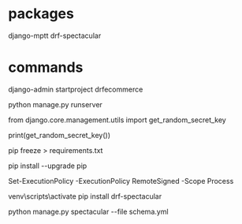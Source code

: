 # packages
django-mptt
drf-spectacular


# commands
django-admin startproject drfecommerce

python manage.py runserver

from django.core.management.utils import get_random_secret_key

print(get_random_secret_key())

pip freeze > requirements.txt

 pip install --upgrade pip

 Set-ExecutionPolicy -ExecutionPolicy RemoteSigned -Scope Process
 
 venv\scripts\activate
 pip install drf-spectacular

 python manage.py spectacular --file schema.yml
 
 


 

